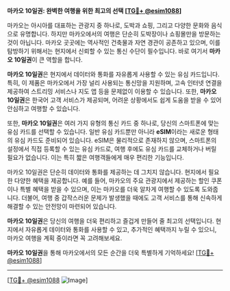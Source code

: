 **마카오 10일권: 완벽한 여행을 위한 최고의 선택 [[TG💪+ @esim1088](https://t.me/s/esim1088)]**

마카오는 아시아를 대표하는 관광지 중 하나로, 도박과 쇼핑, 그리고 다양한 문화와 음식으로 유명합니다. 하지만 마카오에서의 여행은 단순히 도박장이나 쇼핑몰만을 방문하는 것이 아닙니다. 마카오 곳곳에는 역사적인 건축물과 자연 경관이 공존하고 있으며, 이를 탐방하기 위해서는 현지에서 신뢰할 수 있는 통신 수단이 필수입니다. 바로 여기서 **마카오 10일권**이 큰 역할을 합니다.

**마카오 10일권**은 현지에서 데이터와 통화를 자유롭게 사용할 수 있는 유심 카드입니다. 특히, 이 제품은 마카오에서 가장 널리 사용되는 통신망을 지원하며, 고속 인터넷 연결을 제공하여 스트리밍 서비스나 지도 앱 등을 문제없이 이용할 수 있습니다. 또한, **마카오 10일권**은 한국어 고객 서비스가 제공되며, 어려운 상황에서도 쉽게 도움을 받을 수 있어 안심하고 여행할 수 있습니다.

또한, **마카오 10일권**은 여러 가지 유형의 통신 카드 중 하나로, 당신의 스마트폰에 맞는 유심 카드를 선택할 수 있습니다. 일반 유심 카드뿐만 아니라 **eSIM**이라는 새로운 형태의 유심 카드도 준비되어 있습니다. eSIM은 물리적으로 존재하지 않으며, 스마트폰의 설정에서 직접 등록할 수 있는 유심 카드로, 여행 후에도 유심 카드를 교체하거나 버릴 필요가 없습니다. 이는 특히 짧은 여행객들에게 매우 편리한 기능입니다.

마카오 10일권은 단순히 데이터와 통화를 제공하는 데 그치지 않습니다. 현지에서 필요한 다양한 혜택을 제공합니다. 예를 들어, 마카오의 주요 관광지에서 제공하는 할인 쿠폰이나 특별 혜택을 받을 수 있으며, 이는 마카오를 더욱 알차게 여행할 수 있도록 도와줍니다. 더불어, 여행 중 갑작스러운 문제가 발생했을 때에도 고객 서비스를 통해 신속하게 해결할 수 있는 안전망이 마련되어 있습니다.

**마카오 10일권**은 당신의 여행을 더욱 편리하고 즐겁게 만들어 줄 최고의 선택입니다. 현지에서 자유롭게 데이터와 통화를 사용할 수 있고, 추가적인 혜택까지 누릴 수 있으니, 마카오 여행을 계획 중이라면 꼭 고려해보세요. 

**마카오 10일권**을 통해 마카오에서의 모든 순간을 더욱 특별하게 기억하세요! [[TG💪+ @esim1088](https://t.me/s/esim1088)]

---

[[TG💪+ @esim1088](https://t.me/s/esim1088) ![Image](https://i.postimg.cc/Y0z9fWf4/image.png)]